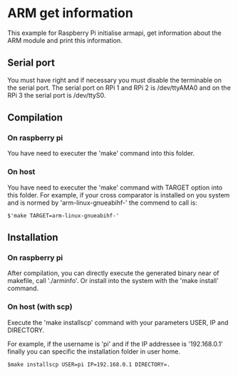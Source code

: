 # ARM get information #
This example for Raspberry Pi initialise armapi, get information about
the ARM module and print this information.


## Serial port ##
You must have right and if necessary you must disable the terminable on the serial port. 
The serial port on RPi 1 and RPi 2 is /dev/ttyAMA0 and on the RPi 3 the serial port is /dev/ttyS0.


## Compilation ###

### On raspberry pi ###
You have need to executer the 'make' command into this folder.
### On host ###
You have need to executer the 'make' command 
with TARGET option into this folder.
For example, if your cross comparator is installed on you system and
is normed by 'arm-linux-gnueabihf-' the commend to call is:

	$'make TARGET=arm-linux-gnueabihf-'


## Installation ##

### On raspberry pi ###
After compilation, you can directly execute the generated binary near of
makefile, call './arminfo'.
Or install into the system with the 'make install' command.
### On host (with scp) ###
Execute the 'make installscp' command with your parameters USER, IP and
DIRECTORY.

For example, if the username is 'pi' and if the IP addressee is
'192.168.0.1' finally you can specific the installation folder in user
home.

	$make installscp USER=pi IP=192.168.0.1 DIRECTORY=.






